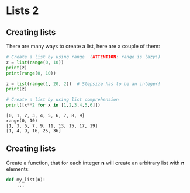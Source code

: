 # Lists 2
## Creating lists
There are many ways to create a list, here are a couple of them:

```python
# Create a list by using range  (ATTENTION: range is lazy!)
z = list(range(0, 10))
print(z)
print(range(0, 10))

z = list(range(1, 20, 2))  # Stepsize has to be an integer!
print(z)

# Create a list by using list comprehension
print([x**2 for x in [1,2,3,4,5,6]])
```
```
[0, 1, 2, 3, 4, 5, 6, 7, 8, 9]
range(0, 10)
[1, 3, 5, 7, 9, 11, 13, 15, 17, 19]
[1, 4, 9, 16, 25, 36]
```
## Creating lists
Create a function, that for each integer **n** will create an arbitrary list with **n** elements: 

```python
def my_list(n):
    ...
```